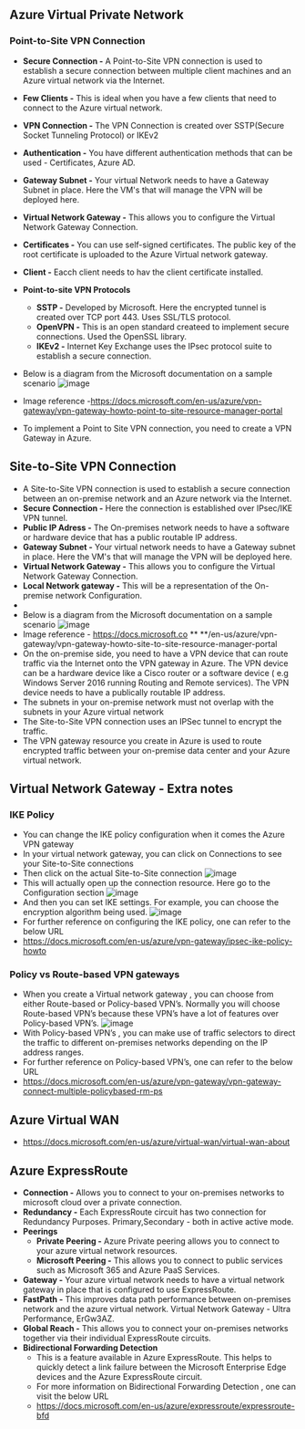 ## Azure Virtual Private Network
### Point-to-Site VPN Connection
* **Secure Connection -** A Point-to-Site VPN connection is used to establish a secure connection between multiple client machines and an Azure virtual network via the Internet.
* **Few Clients -** This is ideal when you have a few clients that need to connect to the Azure virtual network.
* **VPN Connection -** The VPN Connection is created over SSTP(Secure Socket Tunneling Protocol) or IKEv2
* **Authentication -** You have different authentication methods that can be used - Certificates, Azure AD.
* **Gateway Subnet -** Your virtual Network needs to have a Gateway Subnet in place. Here the VM's that will manage the VPN will be deployed here.
* **Virtual Network Gateway -** This allows you to configure the Virtual Network Gateway Connection.
* **Certificates -** You can use self-signed certificates. The public key  of the root certificate is uploaded to the Azure Virtual network gateway.
* **Client -** Eacch client needs to hav the client certificate installed.
* **Point-to-site VPN Protocols**
  * **SSTP -** Developed by Microsoft. Here the encrypted tunnel is created over TCP port 443. Uses SSL/TLS protocol.
  * **OpenVPN -** This is an open standard createed to implement secure connections. Used the OpenSSL library.
  * **IKEv2 -** Internet Key Exchange uses the IPsec protocol suite to establish a secure connection.
* Below is a diagram from the Microsoft documentation on a sample scenario
![image](https://user-images.githubusercontent.com/60296821/147773851-28dcd83f-f0af-4710-a119-22ee24eb4234.png)

* Image reference -https://docs.microsoft.com/en-us/azure/vpn-gateway/vpn-gateway-howto-point-to-site-resource-manager-portal
* To implement a Point to Site VPN connection, you need to create a VPN Gateway in Azure.

## Site-to-Site VPN Connection
* A Site-to-Site VPN connection is used to establish a secure connection between an on-premise network and an Azure network via the Internet.
* **Secure Connection -** Here the connection is established over IPsec/IKE VPN tunnel.
* **Public IP Adress -** The On-premises network needs to have a software or hardware device that has a public routable IP address.
* **Gateway Subnet -** Your virtual network needs to have a Gateway subnet in place. Here the VM's that will manage the VPN will be deployed here.
* **Virtual Network Gateway -** This allows you to configure the Virtual Network Gateway Connection.
* **Local Network gateway -** This will be a representation of the On-premise network Configuration.
* 
* Below is a diagram from the Microsoft documentation on a sample scenario
![image](https://user-images.githubusercontent.com/60296821/147773921-b2ea047c-ec77-4c77-8e32-5a60e8304d98.png)
* Image reference - https://docs.microsoft.co **
**/en-us/azure/vpn-gateway/vpn-gateway-howto-site-to-site-resource-manager-portal
* On the on-premise side, you need to have a VPN device that can route traffic via the Internet onto the VPN gateway in Azure. The VPN device can be a hardware device like a Cisco router or a software device ( e.g Windows Server 2016 running Routing and Remote services). The VPN device needs to have a publically routable IP address.
* The subnets in your on-premise network must not overlap with the subnets in your Azure virtual network
* The Site-to-Site VPN connection uses an IPSec tunnel to encrypt the traffic.
* The VPN gateway resource you create in Azure is used to route encrypted traffic between your on-premise data center and your Azure virtual network.

## Virtual Network Gateway - Extra notes
### IKE Policy
* You can change the IKE policy configuration when it comes the Azure VPN gateway
* In your virtual network gateway, you can click on Connections to see your Site-to-Site connections
* Then click on the actual Site-to-Site connection
![image](https://user-images.githubusercontent.com/60296821/157166866-3f0bb3ca-b32a-4d3f-b328-e856fac9a8cc.png)
* This will actually open up the connection resource. Here go to the Configuration section
![image](https://user-images.githubusercontent.com/60296821/157166917-6bf76d82-86b1-4c11-b102-cce2d862cfcf.png)
* And then you can set IKE settings. For example, you can choose the encryption algorithm being used.
![image](https://user-images.githubusercontent.com/60296821/157167005-48505731-ba79-4003-86d1-470ef88c87e0.png)
* For further reference on configuring the IKE policy, one can refer to the below URL
* https://docs.microsoft.com/en-us/azure/vpn-gateway/ipsec-ike-policy-howto

### Policy vs Route-based VPN gateways
* When you create a Virtual network gateway , you can choose from either Route-based or Policy-based VPN’s. Normally you will choose Route-based VPN’s because these VPN’s have a lot of features over Policy-based VPN’s.
![image](https://user-images.githubusercontent.com/60296821/157167132-c3e9d265-6df0-4f23-8569-21d6336a231f.png)
* With Policy-based VPN’s , you can make use of traffic selectors to direct the traffic to different on-premises networks depending on the IP address ranges.
* For further reference on Policy-based VPN’s, one can refer to the below URL
* https://docs.microsoft.com/en-us/azure/vpn-gateway/vpn-gateway-connect-multiple-policybased-rm-ps

## Azure Virtual WAN
* https://docs.microsoft.com/en-us/azure/virtual-wan/virtual-wan-about

## Azure ExpressRoute
* **Connection -** Allows you to connect to your on-premises networks to microsoft cloud over a private connection.
* **Redundancy -** Each ExpressRoute circuit has two connection for Redundancy Purposes. Primary,Secondary - both in active active mode.
* **Peerings**
  * **Private Peering -** Azure Private peering allows you to connect to your azure virtual network resources.
  * **Microsoft Peering -** This allows you to connect to public services such as Microsoft 365 and Azure PaaS Services.
* **Gateway -** Your azure virtual network needs to have a virtual network gateway in place that is configured to use ExpressRoute.
* **FastPath -** This improves data path performance between on-premises network and the azure virtual network. Virtual Network Gateway - Ultra Performance, ErGw3AZ.
* **Global Reach -** This allows you to connect your on-premises networks together via their individual ExpressRoute circuits.
* **Bidirectional Forwarding Detection**
  * This is a feature available in Azure ExpressRoute. This helps to quickly detect a link failure between the Microsoft Enterprise Edge devices and the Azure ExpressRoute circuit.
  * For more information on Bidirectional Forwarding Detection , one can visit the below URL
  * https://docs.microsoft.com/en-us/azure/expressroute/expressroute-bfd

 
